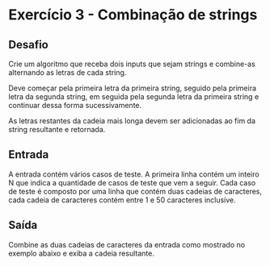 # Exercício 3 - Combinação de strings

## Desafio

Crie um algoritmo que receba dois inputs que sejam strings e combine-as alternando as letras de cada string.

Deve começar pela primeira letra da primeira string, seguido pela primeira letra da segunda string, em seguida pela segunda letra da primeira string e continuar dessa forma sucessivamente.

As letras restantes da cadeia mais longa devem ser adicionadas ao fim da string resultante e retornada.

## Entrada

A entrada contém vários casos de teste. A primeira linha contém um inteiro N que indica a quantidade de casos de teste que vem a seguir. Cada caso de teste é composto por uma linha que contém duas cadeias de caracteres, cada cadeia de caracteres contém entre 1 e 50 caracteres inclusive.

## Saída

Combine as duas cadeias de caracteres da entrada como mostrado no exemplo abaixo e exiba a cadeia resultante.